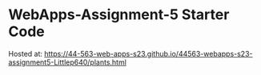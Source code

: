 # WebApps-Assignment-5 Starter Code
Hosted at: https://44-563-web-apps-s23.github.io/44563-webapps-s23-assignment5-Littlep640/plants.html
